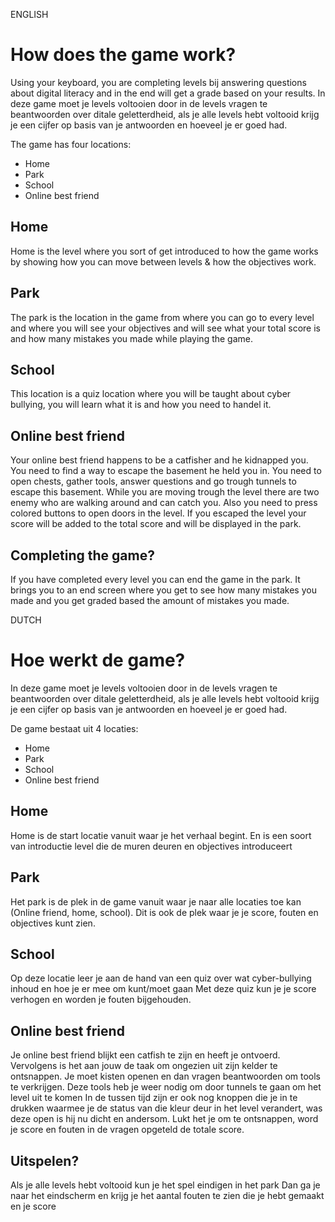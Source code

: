 ENGLISH
# How does the game work?
Using your keyboard, you are completing levels bij answering questions about digital literacy and in the end will get a grade based on your results.
In deze game moet je levels voltooien door in de levels vragen te beantwoorden over ditale geletterdheid, als je alle levels hebt voltooid krijg je een cijfer op basis van je antwoorden en hoeveel je er goed had.

The game has four locations:
- Home
- Park
- School
- Online best friend

## Home
Home is the level where you sort of get introduced to how the game works by showing how you can move between levels & how the objectives work.

## Park
The park is the location in the game from where you can go to every level and where you will see your objectives and will see what your total score is and how many mistakes you made while playing the game.

## School
This location is a quiz location where you will be taught about cyber bullying, you will learn what it is and how you need to handel it.

## Online best friend
Your online best friend happens to be a catfisher and he kidnapped you.
You need to find a way to escape the basement he held you in.
You need to open chests, gather tools, answer questions and go trough tunnels to escape this basement.
While you are moving trough the level there are two enemy who are walking around and can catch you.
Also you need to press colored buttons to open doors in the level.
If you escaped the level your score will be added to the total score and will be displayed in the park.

## Completing the game?
If you have completed every level you can end the game in the park.
It brings you to an end screen where you get to see how many mistakes you made and you get graded based the amount of mistakes you made.

DUTCH
# Hoe werkt de game?
In deze game moet je levels voltooien door in de levels vragen te beantwoorden over ditale geletterdheid, als je alle levels hebt voltooid krijg je een cijfer op basis van je antwoorden en hoeveel je er goed had.

De game bestaat uit 4 locaties:
- Home
- Park
- School
- Online best friend

## Home
Home is de start locatie vanuit waar je het verhaal begint.
En is een soort van introductie level die de muren deuren en objectives introduceert

## Park
Het park is de plek in de game vanuit waar je naar alle locaties toe kan (Online friend, home, school).
Dit is ook de plek waar je je score, fouten en objectives kunt zien.

## School
Op deze locatie leer je aan de hand van een quiz over wat cyber-bullying inhoud en hoe je er mee om kunt/moet gaan
Met deze quiz kun je je score verhogen en worden je fouten bijgehouden.

## Online best friend
Je online best friend blijkt een catfish te zijn en heeft je ontvoerd.
Vervolgens is het aan jouw de taak om ongezien uit zijn kelder te ontsnappen.
Je moet kisten openen en dan vragen beantwoorden om tools te verkrijgen.
Deze tools heb je weer nodig om door tunnels te gaan om het level uit te komen
In de tussen tijd zijn er ook nog knoppen die je in te drukken waarmee je de status van die kleur deur in het level verandert,
was deze open is hij nu dicht en andersom.
Lukt het je om te ontsnappen, word je score en fouten in de vragen opgeteld de totale score.

## Uitspelen?
Als je alle levels hebt voltooid kun je het spel eindigen in het park
Dan ga je naar het eindscherm en krijg je het aantal fouten te zien die je hebt gemaakt en je score
